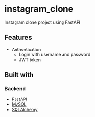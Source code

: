 # instagram_clone
Instagram clone project using FastAPI

<!-- [__>>LIVE DEMO__](https://yelp-campground-ic3l.onrender.com/)  -->
<!-- ###### takes some time to wake up the server -->

<!-- Test User -->

<!-- Username : test -->
<!-- Password : test1234 -->


## Features

- Authentication
  - Login with username and password
  - JWT token

<!-- -- Post
  - Create, Read, Update, Delete
- AWS S3 Image upload
  
  - Authorization
  - Only authenticated user can update and delete Posts
  - Only authenticated user can delete Comments -->



## Built with

### Backend
- [FastAPI](https://fastapi.tiangolo.com/)
- [MySQL](https://www.mysql.com/)
- [SQLAlchemy](https://www.sqlalchemy.org/)
